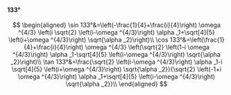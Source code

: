 #### 133°

$$
\begin{aligned}
\sin 133°&=\left(-\frac{1}{4}+\frac{i}{4}\right) \omega ^{4/3} \left(i \sqrt{2} \left(i-\omega ^{4/3}\right) \alpha _1+\sqrt[4]{5} \left(i+\omega ^{4/3}\right)
\sqrt{\alpha _2}\right)\\
\cos 133°&=\left(\frac{1}{4}+\frac{i}{4}\right) \omega ^{4/3} \left(\sqrt{2} \left(1-i \omega ^{4/3}\right) \alpha _1-\sqrt[4]{5} \left(i-\omega ^{4/3}\right)
\sqrt{\alpha _2}\right)\\
\tan 133°&=\frac{\sqrt{2} \left(i-\omega ^{4/3}\right) \alpha _1-i \sqrt[4]{5} \left(i+\omega ^{4/3}\right) \sqrt{\alpha _2}}{\sqrt{2} \left(-1+i \omega ^{4/3}\right)
\alpha _1+\sqrt[4]{5} \left(i-\omega ^{4/3}\right) \sqrt{\alpha _2}}\\
\end{aligned}
$$

